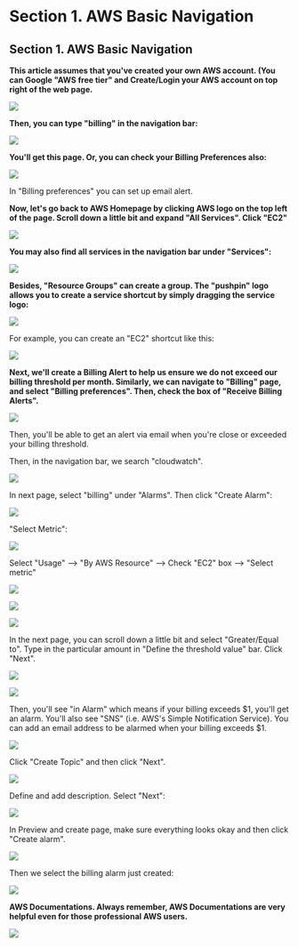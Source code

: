 # Section 1. AWS Basic Navigation

## Section 1. AWS Basic Navigation

**This article assumes that you've created your own AWS account. \(You can Google "AWS free tier" and Create/Login your AWS account on top right of the web page.**

![](../../.gitbook/assets/image%20%2853%29.png)

**Then, you can type "billing" in the navigation bar:**

![](../../.gitbook/assets/image%20%2832%29.png)

**​You'll get this page. Or, you can check your Billing Preferences also:**

![](../../.gitbook/assets/image%20%2816%29.png)

In "Billing preferences" you can set up email alert.

**Now, let's go back to AWS Homepage by clicking AWS logo on the top left of the page. Scroll down a little bit and expand "All Services". Click "EC2"**

![](../../.gitbook/assets/image%20%289%29.png)

**You may also find all services in the navigation bar under "Services":**

![](../../.gitbook/assets/image%20%2852%29.png)

**Besides, "Resource Groups" can create a group. The "pushpin" logo allows you to create a service shortcut by simply dragging the service logo:**

![](../../.gitbook/assets/image%20%2843%29.png)

For example, you can create an "EC2" shortcut like this:

![](../../.gitbook/assets/image%20%2850%29.png)

**Next, we'll create a Billing Alert to help us ensure we do not exceed our billing threshold per month. Similarly, we can navigate to "Billing" page, and select "Billing preferences". Then, check the box of "Receive Billing Alerts".**

![](../../.gitbook/assets/image%20%2826%29.png)

Then, you'll be able to get an alert via email when you're close or exceeded your billing threshold.

Then, in the navigation bar, we search "cloudwatch".

![](../../.gitbook/assets/image%20%2830%29.png)

In next page, select "billing" under "Alarms". Then click "Create Alarm":

![](../../.gitbook/assets/image%20%2840%29.png)

"Select Metric":

![](../../.gitbook/assets/image%20%2846%29.png)

Select "Usage" --&gt; "By AWS Resource" --&gt; Check "EC2" box --&gt; "Select metric"

![](../../.gitbook/assets/image%20%2812%29.png)

![](../../.gitbook/assets/image%20%2817%29.png)

![](../../.gitbook/assets/image%20%281%29.png)

In the next page, you can scroll down a little bit and select "Greater/Equal to". Type in the particular amount in "Define the threshold value" bar. Click "Next".

![](../../.gitbook/assets/image%20%2827%29.png)

![](../../.gitbook/assets/image%20%2839%29.png)

Then, you'll see "in Alarm" which means if your billing exceeds $1, you'll get an alarm. You'll also see "SNS" \(i.e. AWS's Simple Notification Service\). You can add an email address to be alarmed when your billing exceeds $1.

![](../../.gitbook/assets/image%20%2854%29.png)

Click "Create Topic" and then click "Next".

![](../../.gitbook/assets/image%20%2829%29.png)

Define and add description. Select "Next":

![](../../.gitbook/assets/image%20%2825%29.png)

In Preview and create page, make sure everything looks okay and then click "Create alarm".

![](../../.gitbook/assets/image%20%283%29.png)

Then we select the billing alarm just created:

![](../../.gitbook/assets/image%20%2847%29.png)

**AWS Documentations. Always remember, AWS Documentations are very helpful even for those professional AWS users.**

![](../../.gitbook/assets/image%20%287%29.png)

